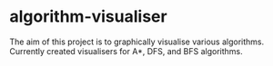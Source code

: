 # algorithm-visualiser
The aim of this project is to graphically visualise various algorithms.  
Currently created visualisers for A*, DFS, and BFS algorithms.